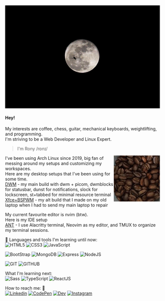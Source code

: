 ![Wallpaper](./.github/moon.jpg)

#### Hey!
My interests are coffee, chess, guitar, mechanical keyboards, weightlifting, and programming. <br/>
I'm striving to be a Web Developer and Linux Expert.
> I'm Rony /rɒnɪ/
<img align="right" src="./.github/coffee.jpg">

I've been using Arch Linux since 2019, big fan of messing around my setups and customizing my workspaces. <br/>
Here are my desktop setups that I've been using for some time. <br/>
[DWM](https://www.github.com/ronylee11/suckless) - my main build with dwm + picom, dwmblocks for statusbar, dunst for notifications, slock for lockscreen,  st+tabbed for minimal resource terminal <br/>
[Xfce+BSPWM](https://www.github.com/ronylee11/xfce-bspwm) - my alt build that I made on my old laptop when I had to send my main laptop to repair <br/>

My current favourite editor is nvim (btw).<br/>
Here is my IDE setup <br/>
[ANT](https://www.github.com/ronylee11/ant) - I use Alacritty terminal, Neovim as my editor, and TMUX to organize my terminal sessions. <br/>

🧰 Languages and tools I'm learning until now: <br/>
![HTML5](https://img.shields.io/static/v1?label=&message=HTML5&color=%23E34F26&style=for-the-badge&logo=html5&logoColor=whitesmoke)
![CSS3](https://img.shields.io/static/v1?label=&message=CSS3&color=%231572B6&style=for-the-badge&logo=css3&logoColor=whitesmoke)
![JavaScript](https://img.shields.io/static/v1?label=&message=Javascript&color=%23F7DF1E&style=for-the-badge&logo=javascript&logoColor=grey)

![BootStrap](https://img.shields.io/static/v1?label=&message=BOOTSTRAP&color=blueviolet&style=for-the-badge&logo=bootstrap&logoColor=whitesmoke)
![MongoDB](https://img.shields.io/static/v1?label=&message=MONGODB&color=brightgreen&style=for-the-badge&logo=mongoDB&logoColor=whitesmoke)
![Express](https://img.shields.io/static/v1?label=&message=EXPRESS&color=grey&style=for-the-badge&logo=express&logoColor=whitesmoke)
![NodeJS](https://img.shields.io/static/v1?label=&message=NODE.JS&color=green&style=for-the-badge&logo=node.js&logoColor=whitesmoke)

![GIT](https://img.shields.io/static/v1?label=&message=GIT&color=%23F05032&style=for-the-badge&logo=git&logoColor=whitesmoke)
![GITHUB](https://img.shields.io/static/v1?label=&message=GITHUB&color=%23181717&style=for-the-badge&logo=github&logoColor=whitesmoke)

What I'm learning next: <br/>
![Sass](https://img.shields.io/static/v1?label=&message=SASS&color=%23CC6699&style=for-the-badge&logo=sass&logoColor=whitesmoke)
![TypeScript](https://img.shields.io/static/v1?label=&message=Typescript&color=%233178C6&style=for-the-badge&logo=typescript&logoColor=03256C)
![ReactJS](https://img.shields.io/static/v1?label=&message=REACT.JS&color=%2361DAFB&style=for-the-badge&logo=react&logoColor=grey)

How to reach me: 📱 <br/>
[![Linkedin](https://img.shields.io/static/v1?label=&message=Linkedin&color=0A66C2&style=for-the-badge&logo=linkedin&logoColor=whitesmoke)](https://www.linkedin.com/in/rony-lee-8700271b4/)
[![CodePen](https://img.shields.io/static/v1?label=&message=Codepen&color=%23000000&style=for-the-badge&logo=codepen&logoColor=whitesmoke)](https://codepen.io/ronylee)
[![Dev](https://img.shields.io/static/v1?label=&message=DEV&color=%230A0A0A&style=for-the-badge&logo=dev.to)](https://dev.to/ronylee11)
[![Instagram](https://img.shields.io/static/v1?label=&message=Instagram&color=lightpink&style=for-the-badge&logo=instagram&logoColor=black)](https://www.instagram.com/rongyil33/)
